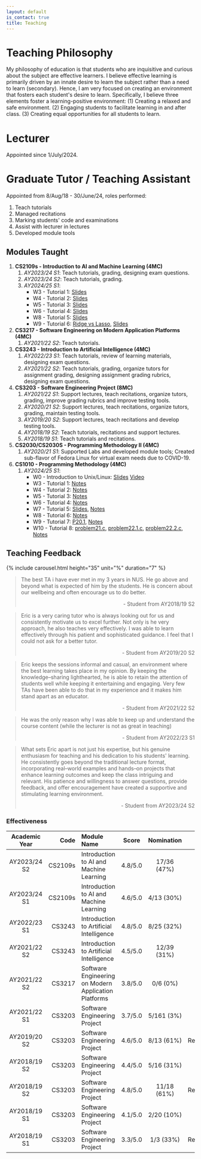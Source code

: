 ```yaml
---
layout: default
is_contact: true
title: Teaching
---
```


# Teaching Philosophy

My philosophy of education is that students who are inquisitive and curious about the subject are effective learners. I believe effective learning is primarily driven by an innate desire to learn the subject rather than a need to learn (secondary). Hence, I am very focused on creating an environment that fosters each student's desire to learn. Specifically, I believe three elements foster a learning-positive environment: (1) Creating a relaxed and safe environment. (2) Engaging students to facilitate learning in and after class. (3) Creating equal opportunities for all students to learn. 

# Lecturer

Appointed since 1/July/2024.

# Graduate Tutor / Teaching Assistant

Appointed from 8/Aug/18 - 30/June/24, roles performed:

1. Teach tutorials
2. Managed recitations
3. Marking students' code and examinations
4. Assist with lecturer in lectures
4. Developed module tools

## Modules Taught

<!-- 
        * W3 - Tutorial 1: [Slides](/teaching/AY2324S2/CS2109s/T01_Tutorial_Slides.pdf), [Notes](/teaching/AY2324S2/CS2109s/T01_Tutorial.pdf)
        * W4 - Tutorial 2: [Slides](/teaching/AY2324S2/CS2109s/T02_Tutorial_Slides.pdf), [Notes](/teaching/AY2324S2/CS2109s/T02_Tutorial.pdf)
        * W5 - Tutorial 3: [Slides](/teaching/AY2324S2/CS2109s/T03_Tutorial_Slides.pdf), [Notes](/teaching/AY2324S2/CS2109s/T03_Tutorial.pdf)
        * W6 - Tutorial 4: [Slides](/teaching/AY2324S2/CS2109s/T04_Tutorial_Slides.pdf), [Notes](/teaching/AY2324S2/CS2109s/T04_Tutorial.pdf)
        * W8 - Tutorial 5: [Slides](/teaching/AY2324S2/CS2109s/T05_Tutorial_Slides.pdf), [Notes](/teaching/AY2324S2/CS2109s/T05_Tutorial.pdf)
        * W9 - Tutorial 6: [Slides](/teaching/AY2324S2/CS2109s/T06_Tutorial_Slides.pdf), [Notes](/teaching/AY2324S2/CS2109s/T06_Tutorial.pdf)
        * W10 - Tutorial 7: [Slides](/teaching/AY2324S2/CS2109s/T07_Tutorial_Slides.pdf), [Notes](/teaching/AY2324S2/CS2109s/T07_Tutorial.pdf)
        * W11 - Tutorial 8: [Slides](/teaching/AY2324S2/CS2109s/T08_Tutorial_Slides.pdf), [Notes](/teaching/AY2324S2/CS2109s/T08_Tutorial.pdf)
        * W12 - Tutorial 9: [Slides](/teaching/AY2324S2/CS2109s/T09_Tutorial_Slides.pdf), [Notes](/teaching/AY2324S2/CS2109s/T09_Tutorial.pdf)
        * W13 - Tutorial 10: [Slides](/teaching/AY2324S2/CS2109s/T10_Tutorial_Slides.pdf), [Notes](/teaching/AY2324S2/CS2109s/T10_Tutorial.pdf) 
-->

1. **CS2109s - Introduction to AI and Machine Learning (4MC)** 
    1. _AY2023/24 S1_: Teach tutorials, grading, designing exam questions.
    1. _AY2023/24 S2_: Teach tutorials, grading.
    1. _AY2024/25 S1_: 
        * W3 - Tutorial 1: [Slides](/teaching/AY2425S1/CS2109s/T01.week-3_slides_10oct2024.pdf)
        * W4 - Tutorial 2: [Slides](/teaching/AY2425S1/CS2109s/T02.week-4_slides_10oct2024.pdf)
        * W5 - Tutorial 3: [Slides](/teaching/AY2425S1/CS2109s/T03.week-5_slides_10oct2024.pdf)
        * W6 - Tutorial 4: [Slides](/teaching/AY2425S1/CS2109s/T04.week-6_slides_10oct2024.pdf)
        * W8 - Tutorial 5: [Slides](/teaching/AY2425S1/CS2109s/T05.week-8_slides_10oct2024.pdf)
        * W9 - Tutorial 6: [Ridge vs Lasso](/teaching/AY2425S1/CS2109s/T06.week-9_regularization-and-validation_ridge-lasso.gif), [Slides](/teaching/AY2425S1/CS2109s/T06.week-9_slides_17oct2024.pdf)
1. **CS3217 - Software Engineering on Modern Application Platforms (4MC)** 
    1. _AY2021/22 S2_: Teach tutorials.
1. **CS3243 - Introduction to Artificial Intelligence (4MC)** 
    1. _AY2022/23 S1_: Teach tutorials, review of learning materials, designing exam questions.
    1. _AY2021/22 S2_: Teach tutorials, grading, organize tutors for assignment grading, designing assignment grading rubrics, designing exam questions.
1. **CS3203 - Software Engineering Project (8MC)** 
    1. _AY2021/22 S1_: Support lectures, teach recitations, organize tutors, grading, improve grading rubrics and improve testing tools.
    1. _AY2020/21 S2_: Support lectures, teach recitations, organize tutors, grading, maintain testing tools.
    1. _AY2019/20 S2_: Support lectures, teach recitations and develop testing tools.
    1. _AY2018/19 S2_: Teach tutorials, recitations and support lectures.
    1. _AY2018/19 S1_: Teach tutorials and recitations.
1. **CS2030/CS2030S - Programming Methodology II (4MC)** 
    1. _AY2020/21 S1_: Supported Labs and developed module tools; Created sub-flavor of Fedora Linux for virtual exam needs due to COVID-19.
1. **CS1010 - Programming Methodology (4MC)** 
    1. _AY2024/25 S1_:
        * W0 - Introduction to Unix/Linux: [Slides](/teaching/tools/nix_slides.pdf) [Video](https://youtu.be/975JMI9zP-8)
        * W3 - Tutorial 1: [Notes](/teaching/AY2425S1/CS1010/T01_notes.pdf)
        * W4 - Tutorial 2: [Notes](/teaching/AY2425S1/CS1010/T02_notes.pdf)
        * W5 - Tutorial 3: [Notes](/teaching/AY2425S1/CS1010/T03_notes.pdf)
        * W6 - Tutorial 4: [Notes](/teaching/AY2425S1/CS1010/T04_notes.pdf)
        * W7 - Tutorial 5: [Slides](/teaching/AY2425S1/CS1010/T05_slides.pdf), [Notes](/teaching/AY2425S1/CS1010/T05_notes.pdf)
        * W8 - Tutorial 6: [Notes](/teaching/AY2425S1/CS1010/T06_notes.pdf)
        * W9 - Tutorial 7: [P20.1](/teaching/AY2425S1/CS1010/P20.1.html), [Notes](/teaching/AY2425S1/CS1010/T07_notes.pdf)
        * W10 - Tutorial 8: [problem21.c](https://gist.github.com/eric-vader/24154d2a088f1b38177739662df01389), [problem22.1.c](https://gist.github.com/eric-vader/6bfda71ad233e262d7e076cc3cdcf5d0), [problem22.2.c](https://gist.github.com/eric-vader/0cff72d2f14f97e63af4333435109466), [Notes](/teaching/AY2425S1/CS1010/T08_notes.pdf)

## Teaching Feedback

{% include carousel.html height="35" unit="%" duration="7" %}

> The best TA i have ever met in my 3 years in NUS. He go above and beyond what is expected of him by the students. He is concern about our wellbeing and often encourage us to do better. 
> <p style="text-align: right">- Student from AY2018/19 S2</p>

> Eric is a very caring tutor who is always looking out for us and consistently motivate us to excel further. Not only is he very approach, he also teaches very effectively. I was able to learn effectively through his patient and sophisticated guidance. I feel that I could not ask for a better tutor.
> <p style="text-align: right">- Student from AY2019/20 S2</p>

> Eric keeps the sessions informal and casual, an environment where the best learning takes place in my opinion. By keeping the
knowledge–sharing lighthearted, he is able to retain the attention of students well while keeping it entertaining and engaging. Very
few TAs have been able to do that in my experience and it makes him stand apart as an educator.
> <p style="text-align: right">- Student from AY2021/22 S2</p>

> He was the only reason why I was able to keep up and understand the course content (while the lecturer is not as great in
teaching)
> <p style="text-align: right">- Student from AY2022/23 S1</p>

> What sets Eric apart is not just his expertise, but his genuine enthusiasm for teaching and his dedication to his students' learning. He consistently goes beyond the traditional lecture format, incorporating real–world examples and hands–on projects that enhance learning outcomes and keep the class intriguing and relevant. His patience and willingness to answer questions, provide feedback, and offer encouragement have created a supportive and stimulating learning environment.
> <p style="text-align: right">- Student from AY2023/24 S2</p>

### Effectiveness

Academic Year | Code | Module Name | Score | Nomination | Type
:-:|-:|:-|:-:|:-:|-:
AY2023/24 S2 | CS2109s | Introduction to AI and Machine Learning | 4.8/5.0 | 17/36 (47%) | Tutorial
AY2023/24 S1 | CS2109s | Introduction to AI and Machine Learning | 4.6/5.0 | 4/13 (30%) | Tutorial
AY2022/23 S1 | CS3243 | Introduction to Artificial Intelligence | 4.8/5.0 | 8/25 (32%) | Tutorial
AY2021/22 S2 | CS3243 | Introduction to Artificial Intelligence | 4.5/5.0 | 12/39 (31%) | Tutorial
AY2021/22 S2 | CS3217 | Software Engineering on Modern Application Platforms | 3.8/5.0 | 0/6 (0%) | Tutorial
AY2021/22 S1 | CS3203 | Software Engineering Project | 3.7/5.0 | 5/161 (3%) | Lecture
AY2019/20 S2 | CS3203 | Software Engineering Project | 4.6/5.0 | 8/13 (61%) |  Recitation
AY2018/19 S2 | CS3203 | Software Engineering Project | 4.4/5.0 | 5/16 (31%) | Tutorial
AY2018/19 S2 | CS3203 | Software Engineering Project | 4.8/5.0 | 11/18 (61%) | Recitation
AY2018/19 S1 | CS3203 | Software Engineering Project | 4.1/5.0 | 2/20 (10%) | Tutorial
AY2018/19 S1 | CS3203 | Software Engineering Project | 3.3/5.0 | 1/3 (33%) | Recitation

<!-- 
        * [W3 - Tutorial 1 Slides](/teaching/AY2122S2/CS3243/T01_Tutorial_Slides.pdf)
        * [W4 - Tutorial 2 Slides](/teaching/AY2122S2/CS3243/T02_Tutorial_Slides.pdf)
        * [W5 - Tutorial 3 Slides](/teaching/AY2122S2/CS3243/T03_Tutorial_Slides.pdf)
        * [W6 - Tutorial 4 Slides](/teaching/AY2122S2/CS3243/T04_Tutorial_Slides.pdf)
        * [W7 - Tutorial 5 Slides](/teaching/AY2122S2/CS3243/T05_Tutorial_Slides.pdf)
        * [W8 - Midterm Solutions Slides](/teaching/AY2122S2/CS3243/Midterm_Tutorial_Slides.pdf)
        * [W9 - Tutorial 6 Slides](/teaching/AY2122S2/CS3243/T06_Tutorial_Slides.pdf)
        * [W10 - Tutorial 7 Slides](/teaching/AY2122S2/CS3243/T07_Tutorial_Slides.pdf)
        * [W11 - Tutorial 8 Slides](/teaching/AY2122S2/CS3243/T08_Tutorial_Slides.pdf)
        * [W12 - Tutorial 9 Slides](/teaching/AY2122S2/CS3243/T09_Tutorial_Slides.pdf)
        * W13 - Revision Tutorial:
            * [Slides](/teaching/AY2122S2/CS3243/Revision_Tutorial_Slides.pdf)
            * [Recording](https://youtu.be/LRUJ_4WdmLc)
-->

<!-- 
    * [Tutorial 1 Slides](/teaching/AY2122S2/CS3217/T01_Tutorial_Slides.pdf)
    * [Tutorial 2 Slides](/teaching/AY2122S2/CS3217/T02_Tutorial_Slides.pdf)
    * Tutorial 3 has no slides.
    * [Tutorial 4 Slides](/teaching/AY2122S2/CS3217/T04_Tutorial_Slides.pdf)
    * [Tutorial 5 Slides](/teaching/AY2122S2/CS3217/T05_Tutorial_Slides.pdf) -->


<!-- 
* W4 - Tutorial 2: [Slides](/teaching/AY2223S1/CS3243/T02_Tutorial_Slides.pdf), [Notes](/teaching/AY2223S1/CS3243/T02_Tutorial.pdf)
* W5 - Tutorial 3: [Slides](/teaching/AY2223S1/CS3243/T03_Tutorial_Slides.pdf), [Notes](/teaching/AY2223S1/CS3243/T03_Tutorial.pdf)
* W6 - Tutorial 4: [Slides](/teaching/AY2223S1/CS3243/T04_Tutorial_Slides.pdf), [Notes](/teaching/AY2223S1/CS3243/T04_Tutorial.pdf)
* W7 - Tutorial 5: [Slides](/teaching/AY2223S1/CS3243/T05_Tutorial_Slides.pdf), [Notes](/teaching/AY2223S1/CS3243/T05_Tutorial.pdf)
* W8 - Tutorial 6: [Slides](/teaching/AY2223S1/CS3243/T06_Tutorial_Slides.pdf), [Notes](/teaching/AY2223S1/CS3243/T06_Tutorial.pdf)
* W9 - Midterms: [Slides](/teaching/AY2223S1/CS3243/Midterm_Tutorial_Slides.pdf), [Notes](/teaching/AY2223S1/CS3243/Midterm_Tutorial.pdf)
* W10 - Tutorial 7: [Slides](/teaching/AY2223S1/CS3243/T07_Tutorial_Slides.pdf), [Notes](/teaching/AY2223S1/CS3243/T07_Tutorial.pdf)
* W11 - Tutorial 8: [Slides](/teaching/AY2223S1/CS3243/T08_Tutorial_Slides.pdf), [Notes](/teaching/AY2223S1/CS3243/T08_Tutorial.pdf)
* W12 - Tutorial 9: [Slides](/teaching/AY2223S1/CS3243/T09_Tutorial_Slides.pdf), [Notes](/teaching/AY2223S1/CS3243/T09_Tutorial.pdf)
* W13 - Tutorial 10: [Slides](/teaching/AY2223S1/CS3243/Revision_Tutorial_Slides.pdf), [Notes](/teaching/AY2223S1/CS3243/Revision_Tutorial.pdf) -->